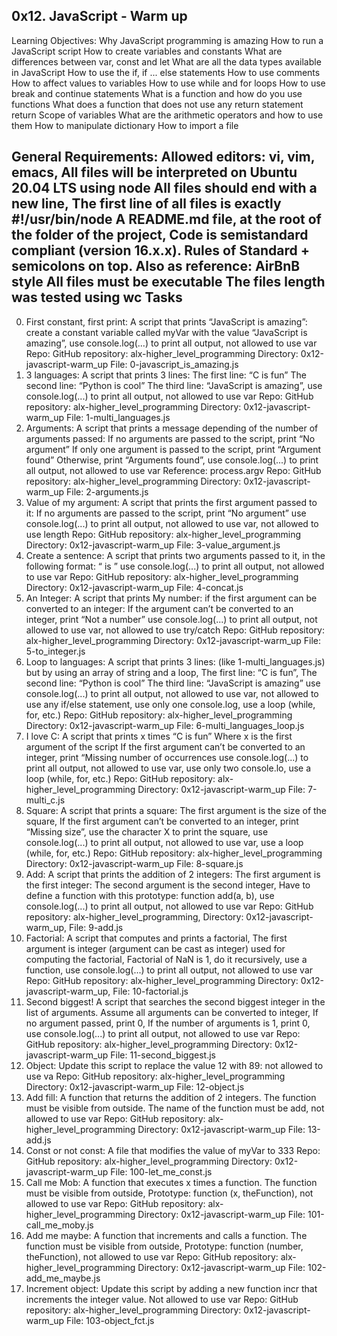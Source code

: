 0x12. JavaScript - Warm up
--------------------------------------------------------------------------------------------------
Learning Objectives: Why JavaScript programming is amazing How to run a JavaScript script How to create variables and constants What are differences between var, const and let What are all the data types available in JavaScript How to use the if, if ... else statements How to use comments How to affect values to variables How to use while and for loops How to use break and continue statements What is a function and how do you use functions What does a function that does not use any return statement return Scope of variables What are the arithmetic operators and how to use them How to manipulate dictionary How to import a file

General Requirements: Allowed editors: vi, vim, emacs, All  files will be interpreted on Ubuntu 20.04 LTS using node  All files should end with a new line, The first line of all files is exactly #!/usr/bin/node A README.md file, at the root of the folder of the project, Code is  semistandard compliant (version 16.x.x). Rules of Standard + semicolons on top. Also as reference: AirBnB style All files must be executable The files length was tested using wc
Tasks
------------------------------------------------------------------------------------------------------------
0. First constant, first print: A script that prints “JavaScript is amazing”: create a constant variable called myVar with the value “JavaScript is amazing”, use console.log(...) to print all output, not allowed to use var
Repo: GitHub repository: alx-higher_level_programming Directory: 0x12-javascript-warm_up File: 0-javascript_is_amazing.js
1. 3 languages: A script that prints 3 lines: The first line: “C is fun” The second line: “Python is cool” The third line: “JavaScript is amazing”, use console.log(...) to print all output, not allowed to use var
Repo: GitHub repository: alx-higher_level_programming Directory: 0x12-javascript-warm_up File: 1-multi_languages.js 
2. Arguments: A script that prints a message depending of the number of arguments passed: If no arguments are passed to the script, print “No argument” If only one argument is passed to the script, print “Argument found” Otherwise, print “Arguments found”, use console.log(...) to print all output, not allowed to use var Reference: process.argv
Repo: GitHub repository: alx-higher_level_programming Directory: 0x12-javascript-warm_up File: 2-arguments.js
3. Value of my argument: A script that prints the first argument passed to it: If no arguments are passed to the script, print “No argument”  use console.log(...) to print all output, not allowed to use var, not allowed to use length
Repo: GitHub repository: alx-higher_level_programming Directory: 0x12-javascript-warm_up File: 3-value_argument.js
4. Create a sentence: A script that prints two arguments passed to it, in the following format: “ is ” use console.log(...) to print all output, not allowed to use var
Repo: GitHub repository: alx-higher_level_programming Directory: 0x12-javascript-warm_up File: 4-concat.js
5. An Integer: A script that prints My number: <first argument converted in integer> if the first argument can be converted to an integer: If the argument can’t be converted to an integer, print “Not a number” use console.log(...) to print all output, not allowed to use var, not allowed to use try/catch
Repo: GitHub repository: alx-higher_level_programming Directory: 0x12-javascript-warm_up File: 5-to_integer.js
6. Loop to languages: A script that prints 3 lines: (like 1-multi_languages.js) but by using an array of string and a loop, The first line: “C is fun”, The second line: “Python is cool” The third line: “JavaScript is amazing” use console.log(...) to print all output, not allowed to use var, not allowed to use any if/else statement, use only one console.log, use a loop (while, for, etc.)
Repo: GitHub repository: alx-higher_level_programming Directory: 0x12-javascript-warm_up File: 6-multi_languages_loop.js
7. I love C: A script that prints x times “C is fun” Where x is the first argument of the script If the first argument can’t be converted to an integer, print “Missing number of occurrences use console.log(...) to print all output, not allowed to use var, use only two console.lo,  use a loop (while, for, etc.)
Repo: GitHub repository: alx-higher_level_programming Directory: 0x12-javascript-warm_up File: 7-multi_c.js
8. Square: A script that prints a square: The first argument is the size of the square, If the first argument can’t be converted to an integer, print “Missing size”, use the character X to print the square, use console.log(...) to print all output, not allowed to use var, use a loop (while, for, etc.)
Repo: GitHub repository: alx-higher_level_programming Directory: 0x12-javascript-warm_up File: 8-square.js   
9. Add: A script that prints the addition of 2 integers: The first argument is the first integer: The second argument is the second integer, Have to define a function with this prototype: function add(a, b), use console.log(...) to print all output, not allowed to use var
Repo: GitHub repository: alx-higher_level_programming, Directory: 0x12-javascript-warm_up, File: 9-add.js
10. Factorial: A script that computes and prints a factorial, The first argument is integer (argument can be cast as integer) used for computing the factorial, Factorial of NaN is 1, do it recursively, use a function, use console.log(...) to print all output, not allowed to use var
Repo: GitHub repository: alx-higher_level_programming Directory: 0x12-javascript-warm_up, File: 10-factorial.js
11. Second biggest! A script that searches the second biggest integer in the list of arguments. Assume all arguments can be converted to integer, If no argument passed, print 0, If the number of arguments is 1, print 0, use console.log(...) to print all output, not allowed to use var
Repo: GitHub repository: alx-higher_level_programming Directory: 0x12-javascript-warm_up File: 11-second_biggest.js
12. Object: Update this script to replace the value 12 with 89: not allowed to use va
Repo: GitHub repository: alx-higher_level_programming Directory: 0x12-javascript-warm_up File: 12-object.js 
13. Add fill: A function that returns the addition of 2 integers. The function must be visible from outside. The name of the function must be add, not allowed to use var
Repo: GitHub repository: alx-higher_level_programming Directory: 0x12-javascript-warm_up File: 13-add.js
14. Const or not const: A file that modifies the value of myVar to 333
Repo: GitHub repository: alx-higher_level_programming Directory: 0x12-javascript-warm_up File: 100-let_me_const.js
15. Call me Mob: A function that executes x times a function. The function must be visible from outside, Prototype: function (x, theFunction), not allowed to use var
Repo: GitHub repository: alx-higher_level_programming Directory: 0x12-javascript-warm_up File: 101-call_me_moby.js 
16. Add me maybe: A function that increments and calls a function. The function must be visible from outside, Prototype: function (number, theFunction), not allowed to use var
Repo: GitHub repository: alx-higher_level_programming Directory: 0x12-javascript-warm_up File: 102-add_me_maybe.js 
17. Increment object: Update this script by adding a new function incr that increments the integer value. Not allowed to use var
Repo: GitHub repository: alx-higher_level_programming Directory: 0x12-javascript-warm_up File: 103-object_fct.js
